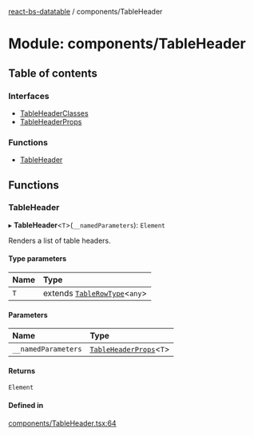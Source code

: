 [react-bs-datatable](../README.md) / components/TableHeader

# Module: components/TableHeader

## Table of contents

### Interfaces

- [TableHeaderClasses](../interfaces/components_TableHeader.TableHeaderClasses.md)
- [TableHeaderProps](../interfaces/components_TableHeader.TableHeaderProps.md)

### Functions

- [TableHeader](components_TableHeader.md#tableheader)

## Functions

### TableHeader

▸ **TableHeader**<`T`\>(`__namedParameters`): `Element`

Renders a list of table headers.

#### Type parameters

| Name | Type |
| :------ | :------ |
| `T` | extends [`TableRowType`](helpers_types.md#tablerowtype)<`any`\> |

#### Parameters

| Name | Type |
| :------ | :------ |
| `__namedParameters` | [`TableHeaderProps`](../interfaces/components_TableHeader.TableHeaderProps.md)<`T`\> |

#### Returns

`Element`

#### Defined in

[components/TableHeader.tsx:64](https://github.com/imballinst/react-bs-datatable/blob/8f7fb79/src/components/TableHeader.tsx#L64)
